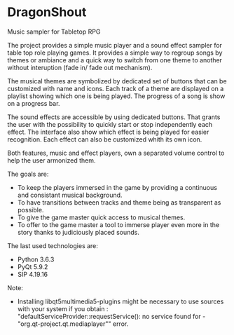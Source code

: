 # DragonShout
Music sampler for Tabletop RPG

The project provides a simple music player and a sound effect sampler for table top role playing games. It provides a simple way to regroup
songs by themes or ambiance and a quick way to switch from one theme to another without interuption (fade in/ fade out mechanism).

The musical themes are symbolized by dedicated set of buttons that can be customized with name and icons. Each track of a theme are displayed on a playlist showing which one is being played. The progress of a song is show on a progress bar.

The sound effects are accessible by using dedicated buttons. That grants the user with the possibility to quickly start or stop independently each effect. The interface also show which effect is being played for easier recognition. Each effect can also be customized whith its own icon.

Both features, music and effect players, own a separated volume control to help the user armonized them.

The goals are:
- To keep the players immersed in the game by providing a continuous and consistant musical background.
- To have transitions between tracks and theme being as transparent as possible.
- To give the game master quick access to musical themes.
- To offer to the game master a tool to immerse player even more in the story thanks to judiciously placed sounds.

The last used technologies are:
- Python 3.6.3
- PyQt 5.9.2
- SIP 4.19.16

Note:
- Installing libqt5multimedia5-plugins might be necessary to use sources with your system if you obtain :
 "defaultServiceProvider::requestService(): no service found for - "org.qt-project.qt.mediaplayer"" error.
